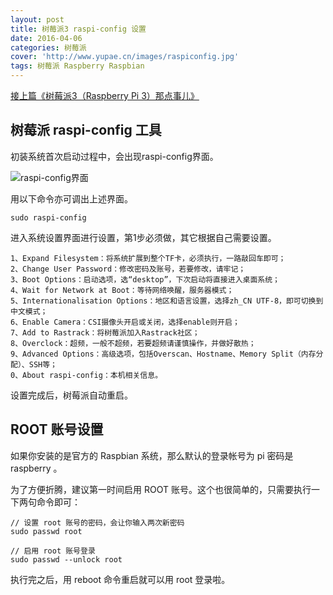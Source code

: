 ```yaml
---
layout: post
title: 树莓派3 raspi-config 设置
date: 2016-04-06
categories: 树莓派
cover: 'http://www.yupae.cn/images/raspiconfig.jpg'
tags: 树莓派 Raspberry Raspbian
---
```


[接上篇《树莓派3（Raspberry Pi 3）那点事儿》](http://www.yupae.cn/2016-04-05-raspberrypi1)

## 树莓派 raspi-config 工具

初装系统首次启动过程中，会出现raspi-config界面。

![raspi-config界面](http://www.yupae.cn/images/raspiconfig.jpg)

用以下命令亦可调出上述界面。

`
 sudo raspi-config
`

进入系统设置界面进行设置，第1步必须做，其它根据自己需要设置。

```
1、Expand Filesystem：将系统扩展到整个TF卡，必须执行，一路敲回车即可；
2、Change User Password：修改密码及账号，若要修改，请牢记；
3、Boot Options：启动选项，选“desktop”，下次启动将直接进入桌面系统；
4、Wait for Network at Boot：等待网络唤醒，服务器模式；
5、Internationalisation Options：地区和语言设置，选择zh_CN UTF-8，即可切换到中文模式；
6、Enable Camera：CSI摄像头开启或关闭，选择enable则开启；
7、Add to Rastrack：将树莓派加入Rastrack社区；
8、Overclock：超频，一般不超频，若要超频请谨慎操作，并做好散热；
9、Advanced Options：高级选项，包括Overscan、Hostname、Memory Split（内存分配）、SSH等；
0、About raspi-config：本机相关信息。
```


设置完成后，树莓派自动重启。

## ROOT 账号设置

如果你安装的是官方的 Raspbian 系统，那么默认的登录帐号为 pi 密码是 raspberry 。

为了方便折腾，建议第一时间启用 ROOT 账号。这个也很简单的，只需要执行一下两句命令即可：


```
// 设置 root 账号的密码，会让你输入两次新密码
sudo passwd root

// 启用 root 账号登录
sudo passwd --unlock root
```

执行完之后，用 reboot 命令重启就可以用 root 登录啦。
